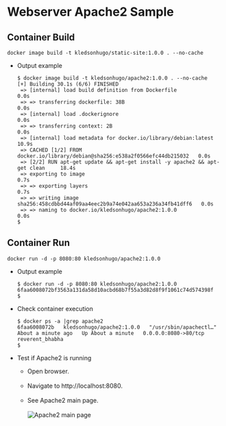 # Webserver Apache2 Sample

## Container Build

```
docker image build -t kledsonhugo/static-site:1.0.0 . --no-cache
```

- Output example

  ```
  $ docker image build -t kledsonhugo/apache2:1.0.0 . --no-cache
  [+] Building 30.1s (6/6) FINISHED
   => [internal] load build definition from Dockerfile                             0.0s
   => => transferring dockerfile: 38B                                              0.0s 
   => [internal] load .dockerignore                                                0.0s 
   => => transferring context: 2B                                                  0.0s 
   => [internal] load metadata for docker.io/library/debian:latest                10.9s 
   => CACHED [1/2] FROM docker.io/library/debian@sha256:e538a2f0566efc44db215032   0.0s
   => [2/2] RUN apt-get update && apt-get install -y apache2 && apt-get clean     18.4s 
   => exporting to image                                                           0.7s
   => => exporting layers                                                          0.7s
   => => writing image sha256:458cdbbd44af09aa4eec2b9a74e042aa653a236a34fb41dff6   0.0s
   => => naming to docker.io/kledsonhugo/apache2:1.0.0                             0.0s
  $
  ```

## Container Run

```
docker run -d -p 8080:80 kledsonhugo/apache2:1.0.0
```

- Output example

  ```
  $ docker run -d -p 8080:80 kledsonhugo/apache2:1.0.0
  6faa6008072bf3563a131da58d10acbd68b7f55a3d82d8f9f1061c74d574398f
  $
  ```

- Check container execution

  ```
  $ docker ps -a |grep apache2
  6faa6008072b   kledsonhugo/apache2:1.0.0   "/usr/sbin/apachectl…"   About a minute ago   Up About a minute   0.0.0.0:8080->80/tcp   reverent_bhabha
  $
  ```

- Test if Apache2 is running

  - Open browser.
  <br/><br/>
  - Navigate to http://localhost:8080.
  <br/><br/>
  - See Apache2 main page.
  <br/><br/>
     ![Apache2 main page](images/apache2.png)